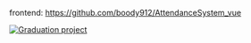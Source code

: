 frontend:
https://github.com/boody912/AttendanceSystem_vue

  [![Graduation project](https://img.youtube.com/vi/OoxO1jAGep0/0.jpg)](https://www.youtube.com/watch?v=OoxO1jAGep0)
